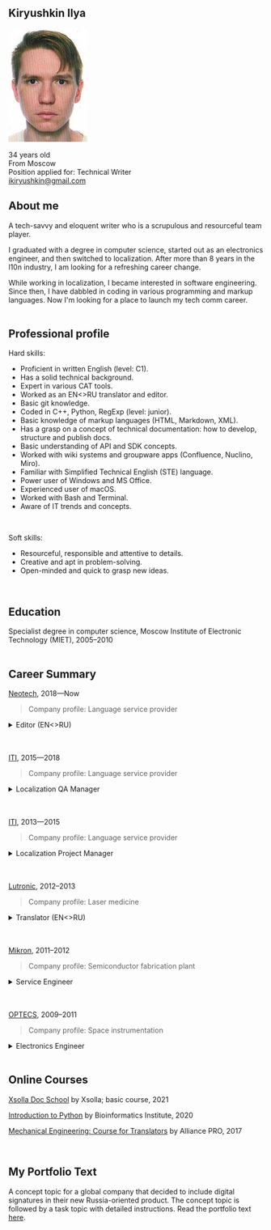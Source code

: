 ## Kiryushkin Ilya
![my photo](my_photo.jpg)

34 years old  
From Moscow  
Position applied for: Technical Writer  
ikiryushkin@gmail.com  
  
## About me  
A tech-savvy and eloquent writer who is a scrupulous and resourceful team player.  
  
I graduated with a degree in computer science, started out as an electronics engineer, and then switched to localization. After more than 8 years in the l10n industry, I am looking for a refreshing career change.  
  
While working in localization, I became interested in software engineering. Since then, I have dabbled in coding in various programming and markup languages. Now I'm looking for a place to launch my tech comm career.  
<br/>
  
## Professional profile

Hard skills:  
- Proficient in written English (level: C1).
- Has a solid technical background.
- Expert in various CAT tools.
- Worked as an EN<>RU translator and editor.
- Basic git knowledge.
- Coded in C++, Python, RegExp (level: junior).
- Basic knowledge of markup languages (HTML, Markdown, XML).
- Has a grasp on a concept of technical documentation: how to develop, structure and publish docs.
- Basic understanding of API and SDK concepts.
- Worked with wiki systems and groupware apps (Confluence, Nuclino, Miro).
- Familiar with Simplified Technical English (STE) language.
- Power user of Windows and MS Office.
- Experienced user of macOS.
- Worked with Bash and Terminal.
- Aware of IT trends and concepts.
<br />
  
Soft skills:  
- Resourceful, responsible and attentive to details. 
- Creative and apt in problem-solving. 
- Open-minded and quick to grasp new ideas.
<br/>

## Education

Specialist degree in computer science, Moscow Institute of Electronic Technology (MIET), 2005–2010  
<br/>

## Career Summary

[Neotech](https://neotech.ru/), 2018—Now
>Company profile: Language service provider    

<details>
  <summary>Editor (EN<>RU)</summary>
  
- Edited technical and non-technical translations for various hardware and software providers, including SAP, Dell, NetApp and Microsoft.
- Devised and evaluated tests for freelance candidates.
- Created glossaries and style guides, maintained translation memories.
- Wrote and published instructions for in-house employees and outsourced personnel (see the example for language service providers from CIS countries [here](https://bit.ly/LSPReqsEN)).
- Consulted staff on language quality matters (see an example of the presentation [here](https://prezi.com/view/mEXuGyX4LVUY8fP9Zgk9/)).
</details>

<br />
<br />

    
    
[ITI](https://www.iti.ru/), 2015—2018  
>Company profile: Language service provider    

<details>
  <summary>Localization QA Manager</summary>

- Substantially revised the company's KPI system.
- Performed automated checks before final delivery using QA tools such as Verifika, MultiQA (ContentQuo) and Xbench.
- Copy-edited and reworked subpar translations.
- Registered and processed incoming quality audits from clients.
- Performed root cause analysis of poor product quality and came up with corrective action plans. 
- Ensured that the company's workflow complies with the industry standards (ASTM F 2575, EN 15038, ISO 17100) and frameworks (LISA, SAE J2450, MQM, TAUS DQF).
- Participated in meetings with stakeholders.
</details>

<br />
<br />

    
[ITI](https://www.iti.ru/), 2013—2015  
>Company profile: Language service provider    

<details>
  <summary>Localization Project Manager</summary>

- Managed localization and review projects for hardware and software vendors, including Cisco, Dell/EMC, VMware, Microsoft, Oracle, OSISoft, Amazon, NetApp.
- Analyzed project scope, prepared and converted files for various CATs (Trados studio, TWS Translation Workspace‚ MemoQ, Idiom, WordFast, Transit, Passolo, LEAF).
- Coordinated workflow and activity of translators, editors/reviewers and proofreaders.
- Participated in meetings with stakeholders.
- Performed automated quality checks and spot checks before final delivery; copy-edited and reworked subpar translations.
- Maintained project style guides, glossaries and translation memories.
</details>

<br />
<br />
    
    
[Lutronic](http://bellasystech.ru/), 2012–2013  
>Company profile: Laser medicine  

<details>
  <summary>Translator (EN<>RU)</summary>

- Translated business correspondence and documentation for laser medicine and plastic surgery equipment. Examples of documentation: user guides, clinical studies, manuals for service engineers and physicians, marketing materials.
- Performed desktop publishing using Adobe Creative Suite apps.
- Collaborated with service engineers from the company's head office in Korea.
</details>

<br />
<br />

    
[Mikron](http://www.mikron.ru), 2011–2012   
>Company profile: Semiconductor fabrication plant  

<details>
  <summary>Service Engineer</summary>

- Performed maintenance and troubleshooting of machinery for semiconductor device fabrication (plasma etchers).
- Studied English documents, manuals, descriptions and datasheets for the plasma etchers and their components.
- Successfully collaborated with field service engineers from the UK.
</details>

<br />
<br />

    
[OPTECS](https://optecs-npp.ru/), 2009–2011  
>Company profile: Space instrumentation  

<details>
  <summary>Electronics Engineer</summary>
  
- Performed troubleshooting of test & control equipment for spacecraft systems.
- Engaged in R&D activity: studied manuals, descriptions and datasheets for various electronic components and devices.
- Prepared and issued ESKD-compliant (GOST 2.701) documentation for the equipment.
</details>
<br/>

## Online Courses 

[Xsolla Doc School](https://school.xsolla.com/documentation2021) by Xsolla; basic course, 2021
  
[Introduction to Python](https://stepik.org/course/67/promo) by Bioinformatics Institute, 2020
  
[Mechanical Engineering: Course for Translators](http://apschool.ru/kurs-mashinostroitelnogo-perevoda/) by Alliance PRO, 2017
 
<br/>   

## My Portfolio Text
A concept topic for a global company that decided to include digital signatures in their new Russia-oriented product. The concept topic is followed by a task topic with detailed instructions. Read the portfolio text [here](https://github.com/bottom-feeder/bottom-feeder/blob/91e0b9e956f43e0b40b8e91a78b5675d9477c631/Concept%20Topic%20+%20Task%20Topic%20(Digital%20Signature).md).
